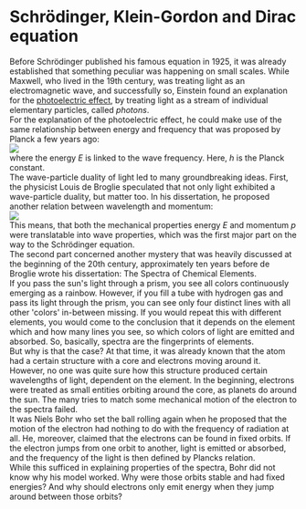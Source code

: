 # Schrödinger, Klein-Gordon and Dirac equation
Before Schrödinger published his famous equation in 1925, it was already established that something peculiar was happening on small scales. 
While Maxwell, who lived in the 19th century, was treating light as an electromagnetic wave, and successfully so, Einstein found an explanation for the [photoelectric effect](https://en.wikipedia.org/wiki/Photoelectric_effect), 
by treating light as a stream of individual elementary particles, called *photons*.<br> 
For the explanation of the photoelectric effect, he could make use of the same relationship between energy and frequency that was 
proposed by Planck a few years ago:<br> <img src="https://render.githubusercontent.com/render/math?math=E%3Dh%5Cnu"><br>
where the energy *E* is linked to the wave frequency. Here, *h* is the Planck constant.<br>
The wave-particle duality of light led to many groundbreaking ideas. 
First, the physicist Louis de Broglie speculated that not only light exhibited a wave-particle duality, 
but matter too. In his dissertation, he proposed another relation between wavelength and momentum: <br><img src="https://render.githubusercontent.com/render/math?math=%5Clambda%3D%5Cfrac%7Bh%7D%7Bp%7D">
<br>
This means, that both the mechanical properties energy *E* and momentum *p* were translatable into wave properties, which was the first major part on the way to the 
Schrödinger equation.<br>
The second part concerned another mystery that was heavily discussed at the beginning of the 20th century, approximately ten years before de Broglie wrote his dissertation: 
The Spectra of Chemical Elements. <br>
If you pass the sun's light through a prism, you see all colors continuously emerging as a rainbow. However, if you fill a tube with hydrogen gas and pass its 
light through the prism, you can see only four distinct lines with all other 'colors' in-between missing. If you would repeat this with different elements, 
you would come to the conclusion that it depends on the element which and how many lines you see, so which colors of light are emitted and absorbed. 
So, basically, spectra are the fingerprints of elements. <br> But why is that the case? At that time, it was already known that the atom had a certain 
structure with a core and electrons moving around it. However, no one was quite sure how this structure produced certain wavelengths of light, 
dependent on the element. In the beginning, electrons were treated as small entities orbiting around the core, as planets do around the sun.
The many tries to match some mechanical motion of the electron to the spectra failed.<br> It was Niels Bohr who set the ball rolling again when he proposed 
that the motion of the electron had nothing to do with the frequency of radiation at all. He, moreover, claimed that the electrons can be found in fixed orbits. 
If the electron jumps from one orbit to another, light is emitted or absorbed, and the frequency of the light is then defined by Plancks relation.<br>
While this sufficed in explaining properties of the spectra, Bohr did not know why his model worked. Why were those orbits stable and had fixed energies? 
And why should electrons only emit energy when they jump around between those orbits?
